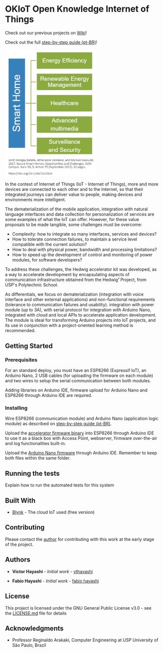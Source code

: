# OKIoT Open Knowledge Internet of Things

Check out our previous projects on [Wiki](https://github.com/vthayashi/OKIoT/wiki)!

Check out the full [step-by-step guide (pt-BR)](https://github.com/vthayashi/OKIoT/blob/master/Manual%20Kit%20Acelerador%20IoT%20Hedwig.pdf)!

<img src="https://github.com/vthayashi/OKIoT/blob/master/img/smarthomeareas.PNG" alt="Smart Home major interest areas" width="300"/>

In the context of Internet of Things (IoT - Internet of Things), more and more devices are connected to each other and to the Internet, so that their integrated journeys can deliver value to people, making devices and environments more intelligent.

The dematerialization of the mobile application, integration with natural language interfaces and data collection for personalization of services are some examples of what the IoT can offer.
However, for these value proposals to be made tangible, some challenges must be overcome:

* Complexity: how to integrate so many interfaces, services and devices?
* How to tolerate connection failures, to maintain a service level compatible with the current solution?
* How to deal with physical power, bandwidth and processing limitations?
* How to speed up the development of control and monitoring of power modules, for software developers?

To address these challenges, the Hedwig accelerator kit was developed, as a way to accelerate development by encapsulating aspects of communication infrastructure obtained from the Hedwig¹ Project, from USP's Polytechnic School.

As differentials, we focus on dematerialization (integration with voice interface and other external applications) and non-functional requirements (tolerance to communication failures and usability).
integration with power module (up to 3A), with serial protocol for integration with Arduino Nano, integrated with cloud and local APIs to accelerate application development. The module is ideal for transforming Arduino projects into IoT projects, and its use in conjunction with a project-oriented learning method is recommended.

## Getting Started

### Prerequisites

For an standard deploy, you must have an ESP8266 (Expressif IoT), an Arduino Nano, 2 USB cables (for uploading the firmware on each module) and two wires to setup the serial communication between both modules.

Adding libraries on Arduino IDE, firmware upload for Arduino Nano and ESP8266 through Arduino IDE are required.


### Installing

Wire ESP8266 (communication module) and Arduino Nano (application logic module) as described on [step-by-step guide (pt-BR)](https://github.com/vthayashi/OKIoT/blob/master/Manual%20Kit%20Acelerador%20IoT%20Hedwig.pdf).

Upload the [accelerator firmware binary](https://github.com/vthayashi/OKIoT/blob/master/Resp_190811d.ino.d1_mini.bin) into ESP8266 through Arduino IDE to use it as a black box with Access Pòint, webserver, firmware over-the-air and log functionalities built-in.

Upload the [Arduino Nano firmware](https://github.com/vthayashi/OKIoT/tree/master/Nano_190630d) through Arduino IDE. Remember to keep both files within the same folder.

## Running the tests

Explain how to run the automated tests for this system

## Built With

* [Blynk](https://github.com/blynkkk/blynk-library) - The cloud IoT used (free version)

## Contributing

Please contact the [author](https://www.linkedin.com/in/victor-hayashi-885083131/) for contributing with this work at the early stage of the project.

## Authors

* **Victor Hayashi** - *Initial work* - [vthayashi](https://github.com/vthayashi)

* **Fabio Hayashi** - *Initial work* - [fabio hayashi](https://www.linkedin.com/in/fabio-hayashi-bab61914/)


## License

This project is licensed under the GNU General Public License v3.0 - see the [LICENSE.md](LICENSE.md) file for details

## Acknowledgments

* Professor Reginaldo Arakaki, Computer Engineering at USP University of São Paulo, Brazil
